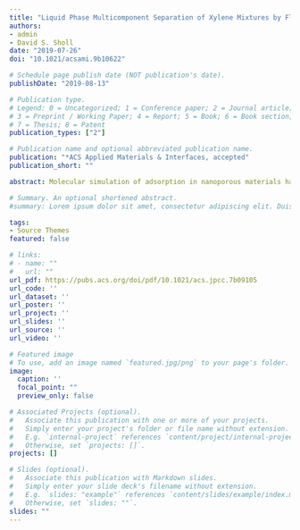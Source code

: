 ```yaml
---
title: "Liquid Phase Multicomponent Separation of Xylene Mixtures by Flexible MIL-53 Adsorbents"
authors:
- admin
- David S. Sholl
date: "2019-07-26"
doi: "10.1021/acsami.9b10622"

# Schedule page publish date (NOT publication's date).
publishDate: "2019-08-13"

# Publication type.
# Legend: 0 = Uncategorized; 1 = Conference paper; 2 = Journal article;
# 3 = Preprint / Working Paper; 4 = Report; 5 = Book; 6 = Book section;
# 7 = Thesis; 8 = Patent
publication_types: ["2"]

# Publication name and optional abbreviated publication name.
publication: "*ACS Applied Materials & Interfaces, accepted"
publication_short: ""

abstract: Molecular simulation of adsorption in nanoporous materials has become a valuable complement to experimental studies of these materials. In almost all cases, these simulations treat that adsorbing material as rigid. We use molecular simulations to examine the validity of this approximation for the adsorption in metal-organic frameworks (MOFs) that have framework flexibility without change in their unit cells due to thermal vibrations. All nanoporous materials are subject to this kind of framework flexibility. We examine the adsorption of 9 molecules (CO2, CH4, ethane, ethene, propane, propene, butane, Xe and Kr) and four molecular mixtures (CO2/CH4, ethane/ethene, propane/propene/butane, and Xe/Kr) in 100 MOFs at dilute and non-dilute adsorption conditions. Our results show that single component adsorption uptakes at non-dilute conditions are only weakly affected by framework flexibility, but adsorption selectivities at both dilute and non-dilute conditions can be significantly affected by flexibility. The most dramatic impacts of framework flexibility occur for adsorption uptake in the limit of dilute adsorption. These results suggest that the importance of including framework flexibility when attempting to make quantitative predictions of adsorption selectivity in MOFs and similar materials may have been underestimated in the past.

# Summary. An optional shortened abstract.
#summary: Lorem ipsum dolor sit amet, consectetur adipiscing elit. Duis posuere tellus ac convallis placerat. Proin tincidunt magna sed ex #sollicitudin condimentum.

tags:
- Source Themes
featured: false

# links:
# - name: ""
#   url: ""
url_pdf: https://pubs.acs.org/doi/pdf/10.1021/acs.jpcc.7b09105
url_code: ''
url_dataset: ''
url_poster: ''
url_project: ''
url_slides: ''
url_source: ''
url_video: ''

# Featured image
# To use, add an image named `featured.jpg/png` to your page's folder. 
image:
  caption: ''
  focal_point: ""
  preview_only: false

# Associated Projects (optional).
#   Associate this publication with one or more of your projects.
#   Simply enter your project's folder or file name without extension.
#   E.g. `internal-project` references `content/project/internal-project/index.md`.
#   Otherwise, set `projects: []`.
projects: []

# Slides (optional).
#   Associate this publication with Markdown slides.
#   Simply enter your slide deck's filename without extension.
#   E.g. `slides: "example"` references `content/slides/example/index.md`.
#   Otherwise, set `slides: ""`.
slides: ""
---
```



